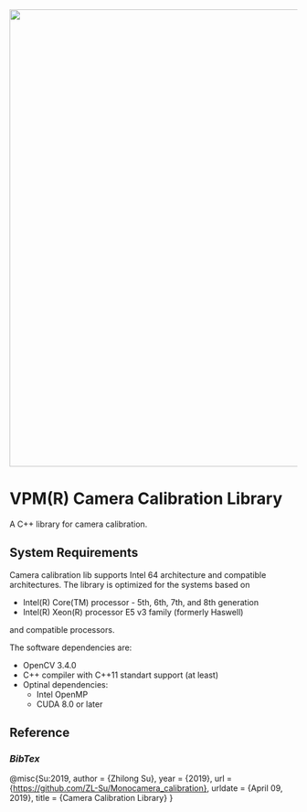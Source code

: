<img src="../master/ivm.svg" width="800">

# VPM(R) Camera Calibration Library
A C++ library for camera calibration.

## System Requirements
Camera calibration lib supports Intel 64 architecture and compatible architectures.
The library is optimized for the systems based on
* Intel(R) Core(TM) processor - 5th, 6th, 7th, and 8th generation
* Intel(R) Xeon(R) processor E5 v3 family (formerly Haswell)

and compatible processors.

The software dependencies are:
* OpenCV 3.4.0
* C++ compiler with C++11 standart support (at least)
* Optinal dependencies:
  * Intel OpenMP
  * CUDA 8.0 or later
## Reference
### *BibTex*
@misc{Su:2019,
  author = {Zhilong Su},
  year = {2019},
  url = {https://github.com/ZL-Su/Monocamera_calibration},
  urldate = {April 09, 2019},
  title = {Camera Calibration Library}
}
